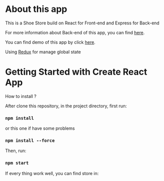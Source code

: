 # About this app

This is a Shoe Store build on React for Front-end and Express for Back-end

For more information about Back-end of this app, you can find [here](https://github.com/trong2409/TNstore-back-end).

You can find demo of this app by click [here](http://tn-store-three.vercel.app/).

Using [Redux]() for manage global state

# Getting Started with Create React App

How to install ?

After clone this repository, in the project directory, first run:

### `npm install`

or this one if have some problems

### `npm install --force`

Then, run:

### `npm start`

If every thing work well, you can find store in:
